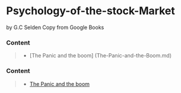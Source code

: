 # Psychology-of-the-stock-Market
by G.C Selden
Copy from Google Books

### Content

> - [The Panic and the boom] (The-Panic-and-the-Boom.md)


### Content

> - [The Panic and the boom](The-Panic-and-the-Boom.md)

